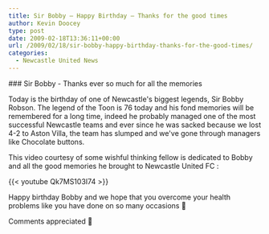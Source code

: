 ```yaml
---
title: Sir Bobby – Happy Birthday – Thanks for the good times
author: Kevin Doocey
type: post
date: 2009-02-18T13:36:11+00:00
url: /2009/02/18/sir-bobby-happy-birthday-thanks-for-the-good-times/
categories:
  - Newcastle United News
---
```


### Sir Bobby - Thanks ever so much for all the memories

Today is the birthday of one of Newcastle's biggest legends, Sir Bobby Robson. The legend of the Toon is 76 today and his fond memories will be remembered for a long time, indeed he probably managed one of the most successful Newcastle teams and ever since he was sacked because we lost 4-2 to Aston Villa, the team has slumped and we've gone through managers like Chocolate buttons.

This video courtesy of some wishful thinking fellow is dedicated to Bobby and all the good memories he brought to Newcastle United FC :

{{< youtube Qk7MS103I74 >}}

Happy birthday Bobby and we hope that you overcome your health problems like you have done on so many occasions 🙂

Comments appreciated 🙂
